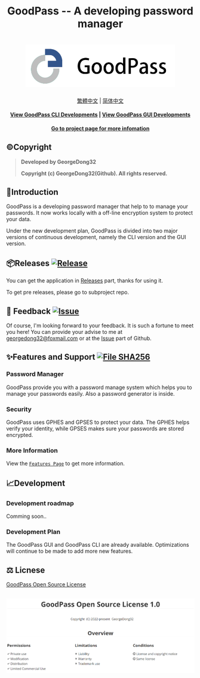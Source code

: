 <h1 align="center">
GoodPass -- A developing password manager
<h1 align="center">
  <img src="./Resource/Title%20Photo/GoodPass3.0_Title.png" alt="GoodPass" width="400">
</h1>
  <p align="center">
    <a href="./Docs/Readmes/README_tcn.md">繁體中文</a>
    |
    <a href="./Docs/Readmes/README_scn.md">简体中文</a>
   </p>
</h1>
<h4 align="center">
    <a href="https://github.com/GeorgeDong32/GoodPass-CLI">View GoodPass CLI Developments</a>
    |
    <a href="https://github.com/GeorgeDong32/GoodPass-GUI">View GoodPass GUI Developments</a>
</h4>
<h4 align="center">
  <a href="https://georgedong32.github.io/GoodPass">Go to project page for more infomation</a>
</h4>

## ©️Copyright

> **Developed by GeorgeDong32** 
> 
> **Copyright (c) GeorgeDong32(Github). All rights reserved.**<br>

## 🎤Introduction
GoodPass is a developing password manager that help to to manage your passwords. It now works locally with a off-line encryption system to protect your data. 

Under the new development plan, GoodPass is divided into two major versions of continuous development, namely the CLI version and the GUI version.

## 📦Releases  [<img src="https://img.shields.io/badge/GoodPass-Release-34558b" alt="Release">](https://github.com/GeorgeDong32/GoodPass/releases)

You can get the application in [Releases](https://github.com/GeorgeDong32/GoodPass/releases) part, thanks for using it.

To get pre releases, please go to subproject repo.

## 💬 Feedback  [<img src="https://img.shields.io/badge/GoodPass-Feedback-939597" alt="Issue">](https://github.com/GeorgeDong32/GoodPass/issues)

Of course, I'm looking forward to your feedback.
It is such a fortune to meet you here! You can provide your advise to me at georgedong32@foxmail.com or at the [Issue](https://github.com/GeorgeDong32/GoodPass/issues) part of Github.

## ✨Features and Support [<img src="https://img.shields.io/badge/GoodPass-Features and Support-FFFFFF" alt="File SHA256">](https://github.com/GeorgeDong32/GoodPass/blob/main/Features_and_Support/Features_and_Support.md)

### Password Manager

GoodPass provide you with a password manage system which helps you to manage your passwords easily. Also a password generator is inside.

### Security

GoodPass uses GPHES and GPSES to protect your data. The GPHES helps verify your identity, while GPSES makes sure your passwords are stored encrypted.
### More Information
View the [`Features Page`](https://georgedong32.github.io/GoodPass/features) to get more information.

## 📈Development

### Development roadmap

Comming soon..

### Development Plan

The GoodPass GUI and GoodPass CLI are already available. Optimizations will continue to be made to add more new features.

## :balance_scale: Licnese

[GoodPass Open Source License](https://github.com/GeorgeDong32/GoodPass/blob/main/LICENSE.md)

<h2 align=center>
    <img src="./Resource/LicenseOverview/GPOL_overview.png">
</h2>
